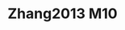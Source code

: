 <a name="material" />

# Zhang2013 M10
<script type="application/ld+json">
  {
    "@context": "https://schema.org/",
    "@type": "ChemicalSubstance",
    "http://purl.org/dc/terms/conformsTo":
      {
        "@type": "CreativeWork",
        "@id": "https://bioschemas.org/profiles/ChemicalSubstance/0.4-RELEASE/"
      },
    "@id": "https://egonw.github.io/nanowiki/nanowiki315.html#material",
    "name": "Zhang2013 M10",
    "sameAs: "http://127.0.0.1/mediawiki/index.php/Special:URIResolver/Zhang2013_M10"
  }
</script>

